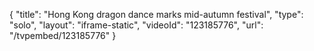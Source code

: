 {
    "title": "Hong Kong dragon dance marks mid-autumn festival",
    "type": "solo",
    "layout": "iframe-static",
    "videoId": "123185776",
    "url": "\/tvpembed\/123185776"
}